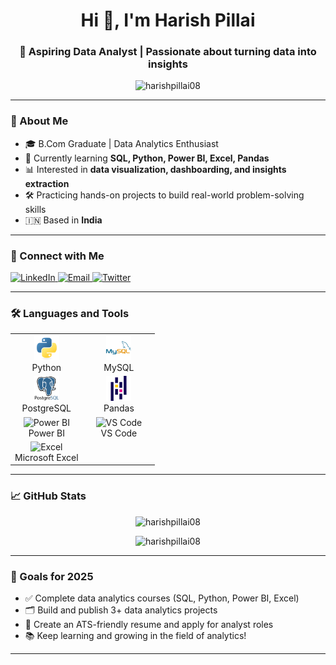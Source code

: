 <!-- GitHub Profile README for Harish Pillai -->

<h1 align="center">Hi 👋, I'm Harish Pillai</h1>
<h3 align="center">🚀 Aspiring Data Analyst | Passionate about turning data into insights</h3>

<p align="center">
  <img src="https://komarev.com/ghpvc/?username=harishpillai08&label=Profile%20views&color=0e75b6&style=flat" alt="harishpillai08" />
</p>

---

### 🧠 About Me
- 🎓 B.Com Graduate | Data Analytics Enthusiast  
- 🌱 Currently learning **SQL, Python, Power BI, Excel, Pandas**  
- 📊 Interested in **data visualization, dashboarding, and insights extraction**  
- 🛠️ Practicing hands-on projects to build real-world problem-solving skills  
- 🇮🇳 Based in **India**

---

### 🔗 Connect with Me
<p align="left">
  <a href="https://www.linkedin.com/in/your-linkedin-profile" target="_blank">
    <img src="https://img.shields.io/badge/LinkedIn-blue?logo=linkedin&style=for-the-badge" alt="LinkedIn"/>
  </a>
  <a href="mailto:your.email@example.com">
    <img src="https://img.shields.io/badge/Gmail-red?logo=gmail&style=for-the-badge" alt="Email"/>
  </a>
  <a href="https://twitter.com/yourtwitter" target="_blank">
    <img src="https://img.shields.io/badge/Twitter-black?logo=twitter&style=for-the-badge" alt="Twitter"/>
  </a>
</p>

---

### 🛠️ Languages and Tools

<table>
  <tr>
    <td align="center" width="50%">
      <img src="https://raw.githubusercontent.com/devicons/devicon/master/icons/python/python-original.svg" width="40" height="40" alt="Python" /><br>Python
    </td>
    <td align="center" width="50%">
      <img src="https://raw.githubusercontent.com/devicons/devicon/master/icons/mysql/mysql-original-wordmark.svg" width="40" height="40" alt="MySQL" /><br>MySQL
    </td>
  </tr>
  <tr>
    <td align="center">
      <img src="https://raw.githubusercontent.com/devicons/devicon/master/icons/postgresql/postgresql-original-wordmark.svg" width="40" height="40" alt="PostgreSQL" /><br>PostgreSQL
    </td>
    <td align="center">
      <img src="https://raw.githubusercontent.com/devicons/devicon/2ae2a900d2f041da66e950e4d48052658d850630/icons/pandas/pandas-original.svg" width="40" height="40" alt="Pandas" /><br>Pandas
    </td>
  </tr>
  <tr>
    <td align="center">
      <img src="https://www.vectorlogo.zone/logos/microsoft_powerbi/microsoft_powerbi-icon.svg" width="40" height="40" alt="Power BI" /><br>Power BI
    </td>
    <td align="center">
      <img src="https://www.vectorlogo.zone/logos/visualstudio_code/visualstudio_code-icon.svg" width="40" height="40" alt="VS Code" /><br>VS Code
    </td>
  </tr>
  <tr>
    <td align="center">
      <img src="https://img.icons8.com/color/48/microsoft-excel-2019--v1.png" width="40" height="40" alt="Excel" /><br>Microsoft Excel
    </td>
    <td></td>
  </tr>
</table>

---

### 📈 GitHub Stats
<p align="center">
  <img src="https://github-readme-stats.vercel.app/api?username=harishpillai08&show_icons=true&theme=dark&locale=en" alt="harishpillai08" />
</p>

<p align="center">
  <img src="https://github-readme-stats.vercel.app/api/top-langs?username=harishpillai08&show_icons=true&layout=compact&theme=dark" alt="harishpillai08" />
</p>

---

### 📌 Goals for 2025
- ✅ Complete data analytics courses (SQL, Python, Power BI, Excel)  
- 🗂 Build and publish 3+ data analytics projects  
- 📃 Create an ATS-friendly resume and apply for analyst roles  
- 📚 Keep learning and growing in the field of analytics!

---
